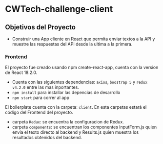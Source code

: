 # CWTech-challenge-client

## Objetivos del Proyecto

- Construir una App cliente en React que permita enviar textos a la API y muestre las respuestas del API desde la ultima a la primera.


### Frontend

El proyecto fue creado usando npm create-react-app, cuenta con la version de React 18.2.0.
- Cuenta con las siguientes dependencias: `axios`, `boostrap 5` y `redux v4.2.0` entre las mas inportantes.
- `npm install` para installar las depencias de desarrollo
- `npm start` para correr al app


El boilerplate cuenta con la carpeta: `client`. En esta carpetas estará el código del Frontend del proyecto. 

- carpeta `Redux`: se encuentra la configuracion de Redux.
- carpeta `components`: se encuentran los componentes InputForm.js quien envia el texto directo al backend y Results.js quien muestra los resultados obtenidos del backend.
